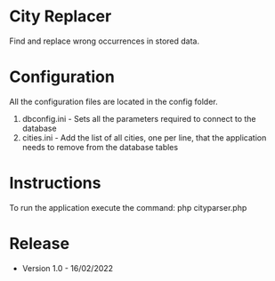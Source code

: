 # City Replacer
Find and replace wrong occurrences in stored data.

# Configuration
All the configuration files are located in the config folder.
1. dbconfig.ini - Sets all the parameters required to connect to the database
2. cities.ini - Add the list of all cities, one per line, that the application needs to remove from the database tables

# Instructions
To run the application execute the command: php cityparser.php

# Release
- Version 1.0 - 16/02/2022
